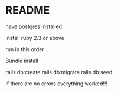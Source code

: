 # README

have postgres installed

install ruby 2.3 or above

run in this order

Bundle install

rails db:create
rails db:migrate
rails db:seed

If there are no errors everything worked!!!